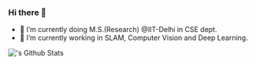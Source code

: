 ### Hi there 👋

<!--
**surajiitd/surajiitd** is a ✨ _special_ ✨ repository because its `README.md` (this file) appears on your GitHub profile.

Here are some ideas to get you started:

- 🔭 I’m currently working on ...
- 🌱 I’m currently learning ...
- 👯 I’m looking to collaborate on ... 
- 🤔 I’m looking for help with ...
- 💬 Ask me about ...
- 📫 How to reach me: ...
- 😄 Pronouns: ...
- ⚡ Fun fact: ...
-->
- 🌱 I’m currently doing M.S.(Research) @IIT-Delhi in CSE dept.
- 🔭 I’m currently working in SLAM, Computer Vision and Deep Learning.

<img align="left" alt="'s Github Stats" src="https://github-readme-stats.vercel.app/api?username=surajiitd&show_icons=true&hide_border=true" />
